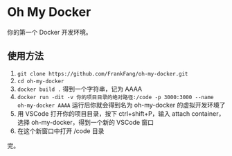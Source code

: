 Oh My Docker
===

你的第一个 Docker 开发环境。

## 使用方法

1. `git clone https://github.com/FrankFang/oh-my-docker.git`
2. `cd oh-my-docker`
3. `docker build .` 得到一个字符串，记为 AAAA
4. `docker run -dit -v 你的项目目录的绝对路径:/code -p 3000:3000 --name oh-my-docker AAAA` 运行后你就会得到名为 oh-my-docker 的虚拟开发环境了
5. 用 VSCode 打开你的项目目录，按下 ctrl+shift+P，输入 attach container，选择 oh-my-docker，得到一个新的 VSCode 窗口
6. 在这个新窗口中打开 /code 目录

完。